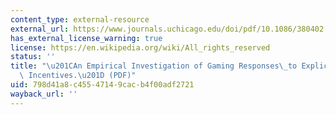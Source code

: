 ```yaml
---
content_type: external-resource
external_url: https://www.journals.uchicago.edu/doi/pdf/10.1086/380402
has_external_license_warning: true
license: https://en.wikipedia.org/wiki/All_rights_reserved
status: ''
title: "\u201CAn Empirical Investigation of Gaming Responses\_to Explicit Performance\
  \ Incentives.\u201D (PDF)"
uid: 798d41a8-c455-4714-9cac-b4f00adf2721
wayback_url: ''
---
```

